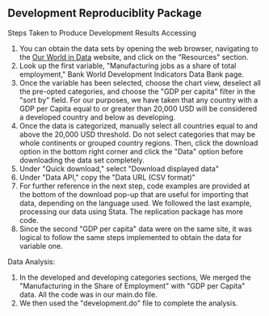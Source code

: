## Development Reproduciblity Package 
Steps Taken to Produce Development Results 
Accessing 
1. You can obtain the data sets by opening the web browser, navigating to the [Our World in Data](https://ourworldindata.org/data) website, and click on the "Resources" section.
2. Look up the first variable, "Manufacturing jobs as a share of total employment," Bank World Development Indicators Data Bank page.
3. Once the variable has been selected, choose the chart view, deselect all the pre-opted categories, and choose the "GDP per capita" filter in the "sort by" field. For our purposes, we have taken that any country with a GDP per Capita equal to or greater than 20,000 USD will be considered a developed country and below as developing.
4. Once the data is categorized, manually select all countries equal to and above the 20,000 USD threshold. Do not select categories that may be whole continents or grouped country regions. Then, click the download option in the bottom right corner and click the "Data" option before downloading the data set completely.
5. Under "Quick download," select "Download displayed data"
6. Under "Data API," copy the "Data URL (CSV format)"
7. For further reference in the next step, code examples are provided at the bottom of the download pop-up that are useful for importing that data, depending on the language used. We followed the last example, processing our data using Stata. The replication package has more code.
8. Since the second "GDP per capita" data were on the same site, it was logical to follow the same steps implemented to obtain the data for variable one.

Data Analysis: 
1. In the developed and developing categories sections, We merged the "Manufacturing in the Share of Employment" with "GDP per Capita" data. All the code was in our main.do file.
2. We then used the "development.do" file to complete the analysis. 
